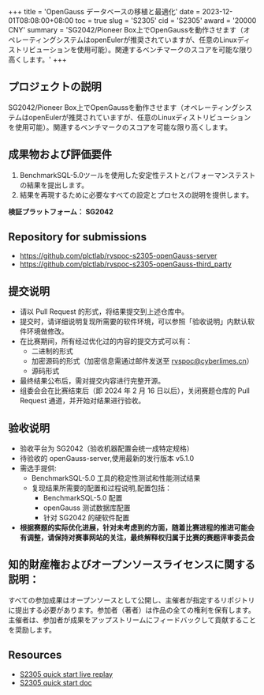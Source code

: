 +++
title = 'OpenGauss データベースの移植と最適化'
date = 2023-12-01T08:08:00+08:00
toc = true
slug = 'S2305'
cid = 'S2305'
award = '20000 CNY'
summary = 'SG2042/Pioneer Box上でOpenGaussを動作させます（オペレーティングシステムはopenEulerが推奨されていますが、任意のLinuxディストリビューションを使用可能）。関連するベンチマークのスコアを可能な限り高くします。'
+++

## プロジェクトの説明

SG2042/Pioneer Box上でOpenGaussを動作させます（オペレーティングシステムはopenEulerが推奨されていますが、任意のLinuxディストリビューションを使用可能）。関連するベンチマークのスコアを可能な限り高くします。

## 成果物および評価要件

1. BenchmarkSQL-5.0ツールを使用した安定性テストとパフォーマンステストの結果を提出します。
2. 結果を再現するために必要なすべての設定とプロセスの説明を提供します。

**検証プラットフォーム： SG2042**

## Repository for submissions

- https://github.com/plctlab/rvspoc-s2305-openGauss-server
- https://github.com/plctlab/rvspoc-s2305-openGauss-third_party

## 提交说明

- 请以 Pull Request 的形式，将结果提交到上述仓库中。
- 提交时，请详细说明复现所需要的软件环境，可以参照「验收说明」内默认软件环境做修改。
- 在比赛期间，所有经过优化过的内容的提交方式可以有：
    - 二进制的形式
    - 加密源码的形式（加密信息需通过邮件发送至 rvspoc@cyberlimes.cn）
    - 源码形式
- 最终结果公布后，需对提交内容进行完整开源。
- 组委会会在比赛结束后（即 2024 年 2 月 16 日以后），关闭赛题仓库的 Pull Request 通道，并开始对结果进行验收。

## 验收说明

- 验收平台为 SG2042（验收机器配置会统一成特定规格）
- 待验收的 openGauss-server,使用最新的发行版本 v5.1.0
- 需选手提供:
    - BenchmarkSQL-5.0 工具的稳定性测试和性能测试结果
    - 复现结果所需要的配置和过程说明,配置包括：
        - BenchmarkSQL-5.0 配置
        - openGauss 测试数据库配置
        - 针对 SG2042 的硬软件配置
- **根据赛题的实际优化进展，针对未考虑到的方面，随着比赛进程的推进可能会有调整，请保持对赛事网站的关注，最终解释权归属于比赛的赛题评审委员会**

## 知的財産権およびオープンソースライセンスに関する説明：

すべての参加成果はオープンソースとして公開し、主催者が指定するリポジトリに提出する必要があります。参加者（著者）は作品の全ての権利を保有します。主催者は、参加者が成果をアップストリームにフィードバックして貢献することを奨励します。

## Resources

- [S2305 quick start live replay](https://www.bilibili.com/video/BV1sK411e7dY/)
- [S2305 quick start doc](https://github.com/plctlab/rvspoc/blob/main/Docs/S2305/S2305.md)
